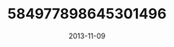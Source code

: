 ---
title: "584977898645301496"
cover: "2013-11-09 10.53.41 584977898645301496_46248401"
photo: "2013-11-09 10.53.41 584977898645301496_46248401"
date: "2013-11-09"
type: "photo"
---